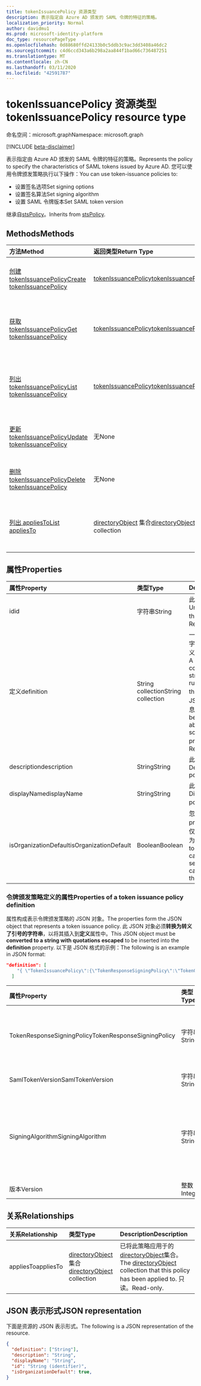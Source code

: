 ```yaml
---
title: tokenIssuancePolicy 资源类型
description: 表示指定由 Azure AD 颁发的 SAML 令牌的特征的策略。
localization_priority: Normal
author: davidmu1
ms.prod: microsoft-identity-platform
doc_type: resourcePageType
ms.openlocfilehash: 0d88680ffd24133b0c5ddb3c9ac3dd3408a46dc2
ms.sourcegitcommit: c4d6ccd343a6b298a2aa844f1bad66c736487251
ms.translationtype: MT
ms.contentlocale: zh-CN
ms.lasthandoff: 03/11/2020
ms.locfileid: "42591787"
---
```

# <a name="tokenissuancepolicy-resource-type"></a><span data-ttu-id="1bdee-103">tokenIssuancePolicy 资源类型</span><span class="sxs-lookup"><span data-stu-id="1bdee-103">tokenIssuancePolicy resource type</span></span>

<span data-ttu-id="1bdee-104">命名空间：microsoft.graph</span><span class="sxs-lookup"><span data-stu-id="1bdee-104">Namespace: microsoft.graph</span></span>

[!INCLUDE [beta-disclaimer](../../includes/beta-disclaimer.md)]

<span data-ttu-id="1bdee-105">表示指定由 Azure AD 颁发的 SAML 令牌的特征的策略。</span><span class="sxs-lookup"><span data-stu-id="1bdee-105">Represents the policy to specify the characteristics of SAML tokens issued by Azure AD.</span></span> <span data-ttu-id="1bdee-106">您可以使用令牌颁发策略执行以下操作：</span><span class="sxs-lookup"><span data-stu-id="1bdee-106">You can use token-issuance policies to:</span></span>

- <span data-ttu-id="1bdee-107">设置签名选项</span><span class="sxs-lookup"><span data-stu-id="1bdee-107">Set signing options</span></span>
- <span data-ttu-id="1bdee-108">设置签名算法</span><span class="sxs-lookup"><span data-stu-id="1bdee-108">Set signing algorithm</span></span>
- <span data-ttu-id="1bdee-109">设置 SAML 令牌版本</span><span class="sxs-lookup"><span data-stu-id="1bdee-109">Set SAML token version</span></span>

<span data-ttu-id="1bdee-110">继承自[stsPolicy](stsPolicy.md)。</span><span class="sxs-lookup"><span data-stu-id="1bdee-110">Inherits from [stsPolicy](stsPolicy.md).</span></span>

## <a name="methods"></a><span data-ttu-id="1bdee-111">Methods</span><span class="sxs-lookup"><span data-stu-id="1bdee-111">Methods</span></span>

| <span data-ttu-id="1bdee-112">方法</span><span class="sxs-lookup"><span data-stu-id="1bdee-112">Method</span></span>       | <span data-ttu-id="1bdee-113">返回类型</span><span class="sxs-lookup"><span data-stu-id="1bdee-113">Return Type</span></span> | <span data-ttu-id="1bdee-114">说明</span><span class="sxs-lookup"><span data-stu-id="1bdee-114">Description</span></span> |
|:-------------|:------------|:------------|
| [<span data-ttu-id="1bdee-115">创建 tokenIssuancePolicy</span><span class="sxs-lookup"><span data-stu-id="1bdee-115">Create tokenIssuancePolicy</span></span>](../api/tokenissuancepolicy-post-tokenissuancepolicy.md) | [<span data-ttu-id="1bdee-116">tokenIssuancePolicy</span><span class="sxs-lookup"><span data-stu-id="1bdee-116">tokenIssuancePolicy</span></span>](tokenissuancepolicy.md) | <span data-ttu-id="1bdee-117">创建 tokenIssuancePolicy 对象。</span><span class="sxs-lookup"><span data-stu-id="1bdee-117">Create a tokenIssuancePolicy object.</span></span> |
| [<span data-ttu-id="1bdee-118">获取 tokenIssuancePolicy</span><span class="sxs-lookup"><span data-stu-id="1bdee-118">Get tokenIssuancePolicy</span></span>](../api/tokenissuancepolicy-get.md) | [<span data-ttu-id="1bdee-119">tokenIssuancePolicy</span><span class="sxs-lookup"><span data-stu-id="1bdee-119">tokenIssuancePolicy</span></span>](tokenissuancepolicy.md) | <span data-ttu-id="1bdee-120">读取 tokenIssuancePolicy 对象的属性和关系。</span><span class="sxs-lookup"><span data-stu-id="1bdee-120">Read properties and relationships of a tokenIssuancePolicy object.</span></span> |
| [<span data-ttu-id="1bdee-121">列出 tokenIssuancePolicy</span><span class="sxs-lookup"><span data-stu-id="1bdee-121">List tokenIssuancePolicy</span></span>](../api/tokenissuancepolicy-list.md) | [<span data-ttu-id="1bdee-122">tokenIssuancePolicy</span><span class="sxs-lookup"><span data-stu-id="1bdee-122">tokenIssuancePolicy</span></span>](tokenissuancepolicy.md) | <span data-ttu-id="1bdee-123">读取 tokenIssuancePolicy 对象的属性和关系。</span><span class="sxs-lookup"><span data-stu-id="1bdee-123">Read properties and relationships of tokenIssuancePolicy objects.</span></span> |
| [<span data-ttu-id="1bdee-124">更新 tokenIssuancePolicy</span><span class="sxs-lookup"><span data-stu-id="1bdee-124">Update tokenIssuancePolicy</span></span>](../api/tokenissuancepolicy-update.md) | <span data-ttu-id="1bdee-125">无</span><span class="sxs-lookup"><span data-stu-id="1bdee-125">None</span></span> | <span data-ttu-id="1bdee-126">更新 tokenIssuancePolicy 对象。</span><span class="sxs-lookup"><span data-stu-id="1bdee-126">Update a tokenIssuancePolicy object.</span></span> |
| [<span data-ttu-id="1bdee-127">删除 tokenIssuancePolicy</span><span class="sxs-lookup"><span data-stu-id="1bdee-127">Delete tokenIssuancePolicy</span></span>](../api/tokenissuancepolicy-delete.md) | <span data-ttu-id="1bdee-128">无</span><span class="sxs-lookup"><span data-stu-id="1bdee-128">None</span></span> | <span data-ttu-id="1bdee-129">删除 tokenIssuancePolicy 对象。</span><span class="sxs-lookup"><span data-stu-id="1bdee-129">Delete a tokenIssuancePolicy object.</span></span> |
| [<span data-ttu-id="1bdee-130">列出 appliesTo</span><span class="sxs-lookup"><span data-stu-id="1bdee-130">List appliesTo</span></span>](../api/tokenissuancepolicy-list-appliesto.md) | <span data-ttu-id="1bdee-131">[directoryObject](directoryobject.md) 集合</span><span class="sxs-lookup"><span data-stu-id="1bdee-131">[directoryObject](directoryobject.md) collection</span></span> | <span data-ttu-id="1bdee-132">获取已应用此策略的 directoryObjects 的列表。</span><span class="sxs-lookup"><span data-stu-id="1bdee-132">Get the list of directoryObjects that this policy has been applied to.</span></span> |

## <a name="properties"></a><span data-ttu-id="1bdee-133">属性</span><span class="sxs-lookup"><span data-stu-id="1bdee-133">Properties</span></span>

| <span data-ttu-id="1bdee-134">属性</span><span class="sxs-lookup"><span data-stu-id="1bdee-134">Property</span></span>     | <span data-ttu-id="1bdee-135">类型</span><span class="sxs-lookup"><span data-stu-id="1bdee-135">Type</span></span>        | <span data-ttu-id="1bdee-136">Description</span><span class="sxs-lookup"><span data-stu-id="1bdee-136">Description</span></span> |
|:-------------|:------------|:------------|
|<span data-ttu-id="1bdee-137">id</span><span class="sxs-lookup"><span data-stu-id="1bdee-137">id</span></span>|<span data-ttu-id="1bdee-138">字符串</span><span class="sxs-lookup"><span data-stu-id="1bdee-138">String</span></span>| <span data-ttu-id="1bdee-139">此策略的唯一标识符。</span><span class="sxs-lookup"><span data-stu-id="1bdee-139">Unique identifier for this policy.</span></span> <span data-ttu-id="1bdee-140">只读。</span><span class="sxs-lookup"><span data-stu-id="1bdee-140">Read-only.</span></span>|
|<span data-ttu-id="1bdee-141">定义</span><span class="sxs-lookup"><span data-stu-id="1bdee-141">definition</span></span>|<span data-ttu-id="1bdee-142">String collection</span><span class="sxs-lookup"><span data-stu-id="1bdee-142">String collection</span></span>| <span data-ttu-id="1bdee-143">一个包含 JSON 字符串的字符串集合，该字符串定义此策略的规则和设置。</span><span class="sxs-lookup"><span data-stu-id="1bdee-143">A string collection containing a JSON string that defines the rules and settings for this policy.</span></span> <span data-ttu-id="1bdee-144">有关此属性的 JSON 架构的更多详细信息，请参阅下文。</span><span class="sxs-lookup"><span data-stu-id="1bdee-144">See below for more details about the JSON schema for this property.</span></span> <span data-ttu-id="1bdee-145">必需。</span><span class="sxs-lookup"><span data-stu-id="1bdee-145">Required.</span></span>|
|<span data-ttu-id="1bdee-146">description</span><span class="sxs-lookup"><span data-stu-id="1bdee-146">description</span></span>|<span data-ttu-id="1bdee-147">String</span><span class="sxs-lookup"><span data-stu-id="1bdee-147">String</span></span>| <span data-ttu-id="1bdee-148">此策略的说明。</span><span class="sxs-lookup"><span data-stu-id="1bdee-148">Description for this policy.</span></span>|
|<span data-ttu-id="1bdee-149">displayName</span><span class="sxs-lookup"><span data-stu-id="1bdee-149">displayName</span></span>|<span data-ttu-id="1bdee-150">String</span><span class="sxs-lookup"><span data-stu-id="1bdee-150">String</span></span>| <span data-ttu-id="1bdee-151">此策略的显示名称。</span><span class="sxs-lookup"><span data-stu-id="1bdee-151">Display name for this policy.</span></span> <span data-ttu-id="1bdee-152">必需。</span><span class="sxs-lookup"><span data-stu-id="1bdee-152">Required.</span></span>|
|<span data-ttu-id="1bdee-153">isOrganizationDefault</span><span class="sxs-lookup"><span data-stu-id="1bdee-153">isOrganizationDefault</span></span>|<span data-ttu-id="1bdee-154">Boolean</span><span class="sxs-lookup"><span data-stu-id="1bdee-154">Boolean</span></span>|<span data-ttu-id="1bdee-155">忽略此属性。</span><span class="sxs-lookup"><span data-stu-id="1bdee-155">Ignore this property.</span></span> <span data-ttu-id="1bdee-156">令牌颁发策略仅适用于服务主体，不能为组织全局设置。</span><span class="sxs-lookup"><span data-stu-id="1bdee-156">The token-issuance policy can only be applied to service principals and can't be set globally for the organization.</span></span>|


### <a name="properties-of-a-token-issuance-policy-definition"></a><span data-ttu-id="1bdee-157">令牌颁发策略定义的属性</span><span class="sxs-lookup"><span data-stu-id="1bdee-157">Properties of a token issuance policy definition</span></span>
<span data-ttu-id="1bdee-158">属性构成表示令牌颁发策略的 JSON 对象。</span><span class="sxs-lookup"><span data-stu-id="1bdee-158">The properties form the JSON object that represents a token issuance policy.</span></span> <span data-ttu-id="1bdee-159">此 JSON 对象必须**转换为转义了引号的字符串**，以将其插入到**定义**属性中。</span><span class="sxs-lookup"><span data-stu-id="1bdee-159">This JSON object must be **converted to a string with quotations escaped** to be inserted into the **definition** property.</span></span> <span data-ttu-id="1bdee-160">以下是 JSON 格式的示例：</span><span class="sxs-lookup"><span data-stu-id="1bdee-160">The following is an example in JSON format:</span></span>

<!-- {
  "blockType": "ignored"
}-->
``` json
"definition": [
    "{ \"TokenIssuancePolicy\":{\"TokenResponseSigningPolicy\":\"TokenOnly\",\"SamlTokenVersion\":\"1.1\",\"SigningAlgorithm\":\"http://www.w3.org/2001/04/xmldsig-more#rsa-sha256\",\"Version\":1}}"
  ]
```


| <span data-ttu-id="1bdee-161">属性</span><span class="sxs-lookup"><span data-stu-id="1bdee-161">Property</span></span>     | <span data-ttu-id="1bdee-162">类型</span><span class="sxs-lookup"><span data-stu-id="1bdee-162">Type</span></span>   |<span data-ttu-id="1bdee-163">Description</span><span class="sxs-lookup"><span data-stu-id="1bdee-163">Description</span></span>|
|:---------------|:--------|:----------|
|<span data-ttu-id="1bdee-164">TokenResponseSigningPolicy</span><span class="sxs-lookup"><span data-stu-id="1bdee-164">TokenResponseSigningPolicy</span></span>|<span data-ttu-id="1bdee-165">字符串</span><span class="sxs-lookup"><span data-stu-id="1bdee-165">String</span></span>|<span data-ttu-id="1bdee-166">表示 Azure AD 中可用的证书签名选项。</span><span class="sxs-lookup"><span data-stu-id="1bdee-166">Represents the certificate signing options available in Azure AD.</span></span> <span data-ttu-id="1bdee-167">支持的值为`ResponseOnly`： `TokenOnly`、 `ResponseAndToken`、。</span><span class="sxs-lookup"><span data-stu-id="1bdee-167">Supported values are: `ResponseOnly`, `TokenOnly`, `ResponseAndToken`.</span></span>  |
|<span data-ttu-id="1bdee-168">SamlTokenVersion</span><span class="sxs-lookup"><span data-stu-id="1bdee-168">SamlTokenVersion</span></span>|<span data-ttu-id="1bdee-169">字符串</span><span class="sxs-lookup"><span data-stu-id="1bdee-169">String</span></span>|<span data-ttu-id="1bdee-170">SAML 令牌的版本。</span><span class="sxs-lookup"><span data-stu-id="1bdee-170">Version of the SAML token.</span></span> <span data-ttu-id="1bdee-171">支持的值为`1.1`： `2.0`、。</span><span class="sxs-lookup"><span data-stu-id="1bdee-171">Supported values are: `1.1`, `2.0`.</span></span> |
|<span data-ttu-id="1bdee-172">SigningAlgorithm</span><span class="sxs-lookup"><span data-stu-id="1bdee-172">SigningAlgorithm</span></span>|<span data-ttu-id="1bdee-173">字符串</span><span class="sxs-lookup"><span data-stu-id="1bdee-173">String</span></span>|<span data-ttu-id="1bdee-174">Azure AD 使用的签名算法对 SAML 令牌进行签名。</span><span class="sxs-lookup"><span data-stu-id="1bdee-174">Signing algorithm use by Azure AD to sign the SAML token.</span></span> <span data-ttu-id="1bdee-175">支持的值为`http://www.w3.org/2001/04/xmldsig-more#rsa-sha256`： `http://www.w3.org/2000/09/xmldsig#rsa-sha1`、。</span><span class="sxs-lookup"><span data-stu-id="1bdee-175">Supported values are: `http://www.w3.org/2001/04/xmldsig-more#rsa-sha256`, `http://www.w3.org/2000/09/xmldsig#rsa-sha1`.</span></span>|
|<span data-ttu-id="1bdee-176">版本</span><span class="sxs-lookup"><span data-stu-id="1bdee-176">Version</span></span>|<span data-ttu-id="1bdee-177">整数</span><span class="sxs-lookup"><span data-stu-id="1bdee-177">Integer</span></span>|<span data-ttu-id="1bdee-178">将值设置为1。</span><span class="sxs-lookup"><span data-stu-id="1bdee-178">Set value of 1.</span></span> <span data-ttu-id="1bdee-179">必需。</span><span class="sxs-lookup"><span data-stu-id="1bdee-179">Required.</span></span>|


## <a name="relationships"></a><span data-ttu-id="1bdee-180">关系</span><span class="sxs-lookup"><span data-stu-id="1bdee-180">Relationships</span></span>

| <span data-ttu-id="1bdee-181">关系</span><span class="sxs-lookup"><span data-stu-id="1bdee-181">Relationship</span></span> | <span data-ttu-id="1bdee-182">类型</span><span class="sxs-lookup"><span data-stu-id="1bdee-182">Type</span></span>        | <span data-ttu-id="1bdee-183">Description</span><span class="sxs-lookup"><span data-stu-id="1bdee-183">Description</span></span> |
|:-------------|:------------|:------------|
|<span data-ttu-id="1bdee-184">appliesTo</span><span class="sxs-lookup"><span data-stu-id="1bdee-184">appliesTo</span></span>|<span data-ttu-id="1bdee-185">[directoryObject](directoryobject.md) 集合</span><span class="sxs-lookup"><span data-stu-id="1bdee-185">[directoryObject](directoryobject.md) collection</span></span>| <span data-ttu-id="1bdee-186">已将此策略应用于的[directoryObject](directoryObject.md)集合。</span><span class="sxs-lookup"><span data-stu-id="1bdee-186">The [directoryObject](directoryObject.md) collection that this policy has been applied to.</span></span> <span data-ttu-id="1bdee-187">只读。</span><span class="sxs-lookup"><span data-stu-id="1bdee-187">Read-only.</span></span>|

## <a name="json-representation"></a><span data-ttu-id="1bdee-188">JSON 表示形式</span><span class="sxs-lookup"><span data-stu-id="1bdee-188">JSON representation</span></span>

<span data-ttu-id="1bdee-189">下面是资源的 JSON 表示形式。</span><span class="sxs-lookup"><span data-stu-id="1bdee-189">The following is a JSON representation of the resource.</span></span>

<!-- {
  "blockType": "resource",
  "optionalProperties": [

  ],
  "@odata.type": "microsoft.graph.tokenIssuancePolicy",
  "baseType": "",
  "keyProperty": "id"
}-->

```json
{
  "definition": ["String"],
  "description": "String",
  "displayName": "String",
  "id": "String (identifier)",
  "isOrganizationDefault": true,
}
```

<!-- uuid: 16cd6b66-4b1a-43a1-adaf-3a886856ed98
2019-02-04 14:57:30 UTC -->
<!-- {
  "type": "#page.annotation",
  "description": "tokenIssuancePolicy resource",
  "keywords": "",
  "section": "documentation",
  "tocPath": ""
}-->
